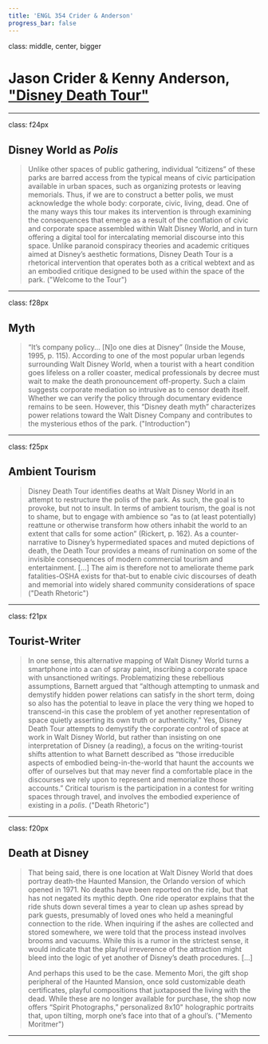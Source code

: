 ```yaml
---
title: 'ENGL 354 Crider & Anderson'
progress_bar: false
---
```

class: middle, center, bigger

# Jason Crider & Kenny Anderson, ["Disney Death Tour"](https://www.disneydeathtour.com/)
---
class: f24px
## Disney World as *Polis*
> Unlike other spaces of public gathering, individual “citizens” of these parks are barred access from the typical means of civic participation available in urban spaces, such as organizing protests or leaving memorials. Thus, if we are to construct a better polis, we must acknowledge the whole body: corporate, civic, living, dead. One of the many ways this tour makes its intervention is through examining the consequences that emerge as a result of the conflation of civic and corporate space assembled within Walt Disney World, and in turn offering a digital tool for intercalating memorial discourse into this space. Unlike paranoid conspiracy theories and academic critiques aimed at Disney’s aesthetic formations, Disney Death Tour is a rhetorical intervention that operates both as a critical webtext and as an embodied critique designed to be used within the space of the park. ("Welcome to the Tour")

---
class: f28px
## Myth
> “It’s company policy... [N]o one dies at Disney” (Inside the Mouse, 1995, p. 115). According to one of the most popular urban legends surrounding Walt Disney World, when a tourist with a heart condition goes lifeless on a roller coaster, medical professionals by decree must wait to make the death pronouncement off-property. Such a claim suggests corporate mediation so intrusive as to censor death itself. Whether we can verify the policy through documentary evidence remains to be seen. However, this “Disney death myth” characterizes power relations toward the Walt Disney Company and contributes to the mysterious ethos of the park. ("Introduction")

---
class: f25px
## Ambient Tourism
> Disney Death Tour identifies deaths at Walt Disney World in an attempt to restructure the polis of the park. As such, the goal is to provoke, but not to insult. In terms of ambient tourism, the goal is not to shame, but to engage with ambience so “as to (at least potentially) reattune or otherwise transform how others inhabit the world to an extent that calls for some action” (Rickert, p. 162). As a counter-narrative to Disney’s hypermediated spaces and muted depictions of death, the Death Tour provides a means of rumination on some of the invisible consequences of modern commercial tourism and entertainment. […] The aim is therefore not to ameliorate theme park fatalities-OSHA exists for that-but to enable civic discourses of death and memorial into widely shared community considerations of space ("Death Rhetoric")

---
class: f21px
## Tourist-Writer

> In one sense, this alternative mapping of Walt Disney World turns a smartphone into a can of spray paint, inscribing a corporate space with unsanctioned writings. Problematizing these rebellious assumptions, Barnett argued that “although attempting to unmask and demystify hidden power relations can satisfy in the short term, doing so also has the potential to leave in place the very thing we hoped to transcend-in this case the problem of yet another representation of space quietly asserting its own truth or authenticity.” Yes, Disney Death Tour attempts to demystify the corporate control of space at work in Walt Disney World, but rather than insisting on one interpretation of Disney (a reading), a focus on the writing-tourist shifts attention to what Barnett described as “those irreducible aspects of embodied being-in-the-world that haunt the accounts we offer of ourselves but that may never find a comfortable place in the discourses we rely upon to represent and memorialize those accounts.” Critical tourism is the participation in a contest for writing spaces through travel, and involves the embodied experience of existing in a *polis*. ("Death Rhetoric")

---
class: f20px
## Death at Disney

> That being said, there is one location at Walt Disney World that does portray death-the Haunted Mansion, the Orlando version of which opened in 1971. No deaths have been reported on the ride, but that has not negated its mythic depth. One ride operator explains that the ride shuts down several times a year to clean up ashes spread by park guests, presumably of loved ones who held a meaningful connection to the ride. When inquiring if the ashes are collected and stored somewhere, we were told that the process instead involves brooms and vacuums. While this is a rumor in the strictest sense, it would indicate that the playful irreverence of the attraction might bleed into the logic of yet another of Disney’s death procedures. […]
> 
> And perhaps this used to be the case. Memento Mori, the gift shop peripheral of the Haunted Mansion, once sold customizable death certificates, playful compositions that juxtaposed the living with the dead. While these are no longer available for purchase, the shop now offers “Spirit Photographs,” personalized 8x10" holographic portraits that, upon tilting, morph one’s face into that of a ghoul’s. ("Memento Moritmer")

---
